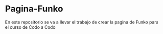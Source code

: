 # Pagina-Funko
En este repositorio se va a llevar el trabajo de crear la pagina de Funko para el curso de Codo a Codo

